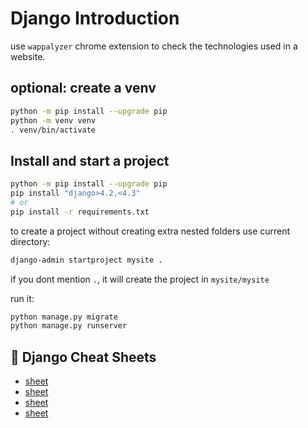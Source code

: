 # Django Introduction

use `wappalyzer` chrome extension to check the technologies used in a website.

## optional: create a venv
```sh
python -m pip install --upgrade pip
python -m venv venv
. venv/bin/activate
```

## Install and start a project
```sh
python -m pip install --upgrade pip
pip install "django>4.2,<4.3"
# or
pip install -r requirements.txt
```

to create a project without creating extra nested folders use current directory:
```sh
django-admin startproject mysite .
```
if you dont mention `.`, it will create  the project in `mysite/mysite`

run it:
```sh
python manage.py migrate
python manage.py runserver
```

## 📑 Django Cheat Sheets

* [sheet](/cheat-sheet/PDFtoJPG.me-23.jpg)
* [sheet](/cheat-sheet/PDFtoJPG.me-24.jpg)
* [sheet](/cheat-sheet/PDFtoJPG.me-25.jpg)
* [sheet](/cheat-sheet/PDFtoJPG.me-26.jpg)
